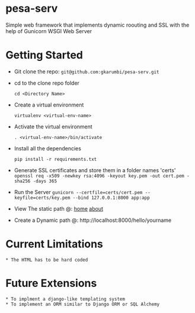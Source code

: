 # pesa-serv
Simple web framework that implements dynamic roouting and SSL with the help of Gunicorn WSGI Web Server

# Getting Started

* Git clone the repo:
    ```git@github.com:gkarumbi/pesa-serv.git```

* cd to the clone repo folder

    ``cd <Directory Name> ``

* Create a virtual environment 
  
    ```virtualenv <virtual-env-name>```

* Activate the virtual environment 

    ```. <virtual-env-name>/bin/activate```

* Install all the dependencies 
  
    ```pip install -r requirements.txt```

* Generate SSL certificates and store them in a folder names 'certs'
    ``` openssl req -x509 -newkey rsa:4096 -keyout key.pem -out cert.pem -sha256 -days 365 ```

* Run the Server
    ```gunicorn --certfile=certs/cert.pem --keyfile=certs/key.pem --bind 127.0.0.1:8000 app:app```

* View The static path @:
    [home](http://localhost:8000/home)
    [about](http://localhost:8000/about)

* Create a Dynamic path @:
    http://localhost:8000/hello/yourname

# Current Limitations

    * The HTML has to be hard coded

# Future Extensions

    * To implment a django-like templating system
    * To implement an ORM similar to Django ORM or SQL Alchemy